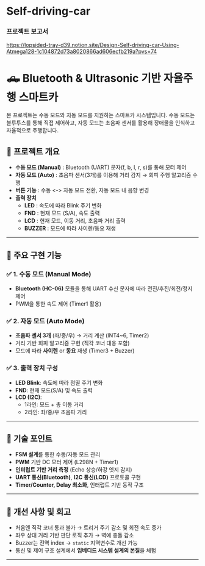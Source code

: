 # Self-driving-car

### 프로젝트 보고서 
https://lopsided-tray-d39.notion.site/Design-Self-driving-car-Using-Atmega128-1c104872d73a8020866ad606ecfb219a?pvs=74


# 🛻 Bluetooth & Ultrasonic 기반 자율주행 스마트카

본 프로젝트는 수동 모드와 자동 모드를 지원하는 스마트카 시스템입니다. 수동 모드는 블루투스를 통해 직접 제어하고, 자동 모드는 초음파 센서를 활용해 장애물을 인식하고 자율적으로 주행합니다.

## 📌 프로젝트 개요

- **수동 모드 (Manual)** : Bluetooth (UART) 문자(f, b, l, r, s)를 통해 모터 제어
- **자동 모드 (Auto)** : 초음파 센서(3개)를 이용해 거리 감지 → 회피 주행 알고리즘 수행
- **버튼 기능** : 수동 <-> 자동 모드 전환, 자동 모드 내 음향 변경
- **출력 장치**
  - **LED** : 속도에 따라 Blink 주기 변화
  - **FND** : 현재 모드 (S/A), 속도 출력
  - **LCD** : 현재 모드, 이동 거리, 초음파 거리 출력
  - **BUZZER** : 모드에 따라 사이렌/동요 재생

---

## 🔧 주요 구현 기능

### ✅ 1. 수동 모드 (Manual Mode)
- **Bluetooth (HC-06)** 모듈을 통해 UART 수신 문자에 따라 전진/후진/회전/정지 제어
- PWM을 통한 속도 제어 (Timer1 활용)

### ✅ 2. 자동 모드 (Auto Mode)
- **초음파 센서 3개** (좌/중/우) → 거리 계산 (INT4~6, Timer2)
- 거리 기반 회피 알고리즘 구현 (직각 코너 대응 포함)
- 모드에 따라 **사이렌** or **동요** 재생 (Timer3 + Buzzer)

### ✅ 3. 출력 장치 구성
- **LED Blink**: 속도에 따라 점멸 주기 변화
- **FND**: 현재 모드(S/A) 및 속도 출력
- **LCD (I2C)**:
  - 1라인: 모드 + 총 이동 거리
  - 2라인: 좌/중/우 초음파 거리

---

## 🧠 기술 포인트

- **FSM 설계**를 통한 수동/자동 모드 관리
- **PWM** 기반 DC 모터 제어 (L298N + Timer1)
- **인터럽트 기반 거리 측정** (Echo 상승/하강 엣지 감지)
- **UART 통신(Bluetooth)**, **I2C 통신(LCD)** 프로토콜 구현
- **Timer/Counter, Delay 최소화**, 인터럽트 기반 동작 구조

---

## 🧪 개선 사항 및 회고

- 처음엔 직각 코너 통과 불가 → 트리거 주기 감소 및 회전 속도 증가
- 좌우 상대 거리 기반 판단 로직 추가 → 벽에 충돌 감소
- Buzzer는 전역 index → `static` 지역변수로 개선 가능
- 통신 및 제어 구조 설계에서 **임베디드 시스템 설계의 본질**을 체험

---
